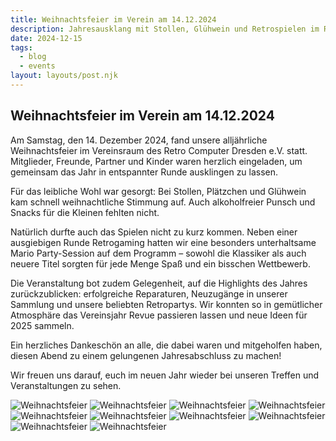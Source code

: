```yaml
---
title: Weihnachtsfeier im Verein am 14.12.2024
description: Jahresausklang mit Stollen, Glühwein und Retrospielen im Retro Computer Dresden e.V.
date: 2024-12-15
tags:
  - blog
  - events
layout: layouts/post.njk
---
```


## Weihnachtsfeier im Verein am 14.12.2024

Am Samstag, den 14. Dezember 2024, fand unsere alljährliche Weihnachtsfeier im Vereinsraum des Retro Computer Dresden e.V. statt. Mitglieder, Freunde, Partner und Kinder waren herzlich eingeladen, um gemeinsam das Jahr in entspannter Runde ausklingen zu lassen.  

Für das leibliche Wohl war gesorgt: Bei Stollen, Plätzchen und Glühwein kam schnell weihnachtliche Stimmung auf. Auch alkoholfreier Punsch und Snacks für die Kleinen fehlten nicht. 

Natürlich durfte auch das Spielen nicht zu kurz kommen. Neben einer ausgiebigen Runde Retrogaming hatten wir eine besonders unterhaltsame Mario Party-Session auf dem Programm – sowohl die Klassiker als auch neuere Titel sorgten für jede Menge Spaß und ein bisschen Wettbewerb.  

Die Veranstaltung bot zudem Gelegenheit, auf die Highlights des Jahres zurückzublicken: erfolgreiche Reparaturen, Neuzugänge in unserer Sammlung und unsere beliebten Retropartys. Wir konnten so in gemütlicher Atmosphäre das Vereinsjahr Revue passieren lassen und neue Ideen für 2025 sammeln.  

Ein herzliches Dankeschön an alle, die dabei waren und mitgeholfen haben, diesen Abend zu einem gelungenen Jahresabschluss zu machen!  

Wir freuen uns darauf, euch im neuen Jahr wieder bei unseren Treffen und Veranstaltungen zu sehen.

![Weihnachtsfeier](/img/weihnachtsfeier2024/wfeier2024_1.JPG)
![Weihnachtsfeier](/img/weihnachtsfeier2024/wfeier2024_2.JPG)
![Weihnachtsfeier](/img/weihnachtsfeier2024/wfeier2024_3.JPG)
![Weihnachtsfeier](/img/weihnachtsfeier2024/wfeier2024_4.JPG)
![Weihnachtsfeier](/img/weihnachtsfeier2024/wfeier2024_5.JPG)
![Weihnachtsfeier](/img/weihnachtsfeier2024/wfeier2024_6.JPG)
![Weihnachtsfeier](/img/weihnachtsfeier2024/wfeier2024_7.JPG)
![Weihnachtsfeier](/img/weihnachtsfeier2024/wfeier2024_8.JPG)
![Weihnachtsfeier](/img/weihnachtsfeier2024/wfeier2024_9.JPG)
![Weihnachtsfeier](/img/weihnachtsfeier2024/wfeier2024_10.JPG)